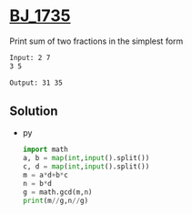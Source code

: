 # [BJ_1735](https://acmicpc.net/problem/1735)

Print sum of two fractions in the simplest form

```txt
Input: 2 7
3 5

Output: 31 35
```

## Solution

* py

  ```py
  import math
  a, b = map(int,input().split())
  c, d = map(int,input().split())
  m = a*d+b*c
  n = b*d
  g = math.gcd(m,n)
  print(m//g,n//g)
  ```
